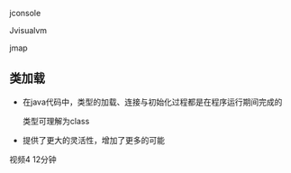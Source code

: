 jconsole

Jvisualvm

jmap

## 类加载

- 在java代码中，类型的加载、连接与初始化过程都是在程序运行期间完成的

  类型可理解为class

- 提供了更大的灵活性，增加了更多的可能

视频4 12分钟


